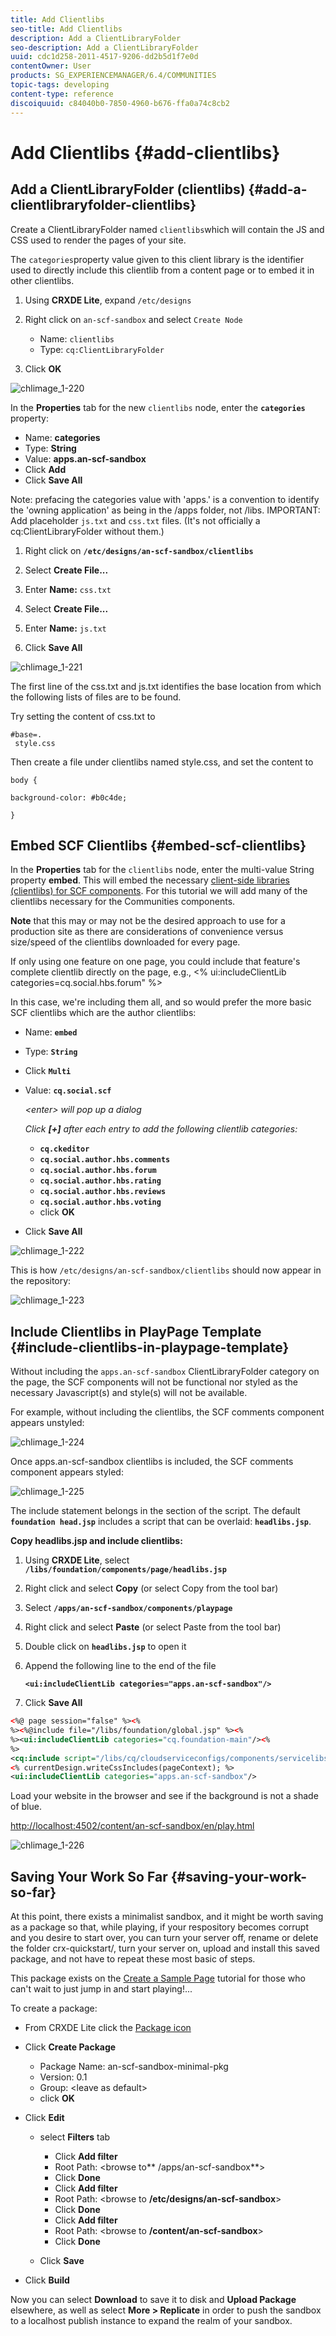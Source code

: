 ```yaml
---
title: Add Clientlibs
seo-title: Add Clientlibs
description: Add a ClientLibraryFolder
seo-description: Add a ClientLibraryFolder
uuid: cdc1d258-2011-4517-9206-dd2b5d1f7e0d
contentOwner: User
products: SG_EXPERIENCEMANAGER/6.4/COMMUNITIES
topic-tags: developing
content-type: reference
discoiquuid: c84040b0-7850-4960-b676-ffa0a74c8cb2
---
```


# Add Clientlibs {#add-clientlibs}

## Add a ClientLibraryFolder (clientlibs) {#add-a-clientlibraryfolder-clientlibs}

Create a ClientLibraryFolder named `clientlibs`which will contain the JS and CSS used to render the pages of your site.

The `categories`property value given to this client library is the identifier used to directly include this clientlib from a content page or to embed it in other clientlibs.

1. Using **CRXDE Lite**, expand `/etc/designs`

1. Right click on `an-scf-sandbox` and select `Create Node`

    * Name: `clientlibs`
    * Type: `cq:ClientLibraryFolder`
    
1. Click **OK**

![chlimage_1-220](assets/chlimage_1-220.png)

In the **Properties** tab for the new `clientlibs` node, enter the **`categories`** property:

* Name: **categories**
* Type: **String**
* Value: **apps.an-scf-sandbox**
* Click **Add**
* Click **Save All**

Note: prefacing the categories value with 'apps.' is a convention to identify the 'owning application' as being in the /apps folder, not /libs.  IMPORTANT: Add placeholder `js.txt` and `css.txt` files. (It's not officially a cq:ClientLibraryFolder without them.)


1. Right click on **`/etc/designs/an-scf-sandbox/clientlibs`**
1. Select **Create File...**
1. Enter **Name:** `css.txt`

1. Select **Create File...**
1. Enter **Name:** `js.txt`

1. Click **Save All**

![chlimage_1-221](assets/chlimage_1-221.png)

The first line of the css.txt and js.txt identifies the base location from which the following lists of files are to be found.

Try setting the content of css.txt to

```
#base=.
 style.css
```

Then create a file under clientlibs named style.css, and set the content to

`body {`

`background-color: #b0c4de;`

`}`

## Embed SCF Clientlibs {#embed-scf-clientlibs}

In the **Properties** tab for the `clientlibs` node, enter the multi-value String property **embed**. This will embed the necessary [client-side libraries (clientlibs) for SCF components](client-customize.md#clientlibs-for-scf). For this tutorial we will add many of the clientlibs necessary for the Communities components.

**Note** that this may or may not be the desired approach to use for a production site as there are considerations of convenience versus size/speed of the clientlibs downloaded for every page.

If only using one feature on one page, you could include that feature's complete clientlib directly on the page, e.g., &lt;% ui:includeClientLib categories=cq.social.hbs.forum" %&gt;

In this case, we're including them all, and so would prefer the more basic SCF clientlibs which are the author clientlibs:

* Name: **`embed`**
* Type: **`String`**

* Click **`Multi`**
* Value: **`cq.social.scf`** 

  *&lt;enter&gt; will pop up a dialog*  

  *Click **[+]** after each entry to add the following clientlib categories:*

  * **`cq.ckeditor`**
  * **`cq.social.author.hbs.comments`**
  * **`cq.social.author.hbs.forum`**
  * **`cq.social.author.hbs.rating`**
  * **`cq.social.author.hbs.reviews`**
  * **`cq.social.author.hbs.voting`**
  * click **OK**

* Click **Save All**

![chlimage_1-222](assets/chlimage_1-222.png)

This is how `/etc/designs/an-scf-sandbox/clientlibs` should now appear in the repository:

![chlimage_1-223](assets/chlimage_1-223.png) 

## Include Clientlibs in PlayPage Template {#include-clientlibs-in-playpage-template}

Without including the `apps.an-scf-sandbox` ClientLibraryFolder category on the page, the SCF components will not be functional nor styled as the necessary Javascript(s) and style(s) will not be available.

For example, without including the clientlibs, the SCF comments component appears unstyled:

![chlimage_1-224](assets/chlimage_1-224.png)

Once apps.an-scf-sandbox clientlibs is included, the SCF comments component appears styled:

![chlimage_1-225](assets/chlimage_1-225.png)

The include statement belongs in the <head> section of the <html> script. The default **`foundation head.jsp`** includes a script that can be overlaid: **`headlibs.jsp`**.

**Copy headlibs.jsp and include clientlibs:**

1. Using **CRXDE Lite**, select **`/libs/foundation/components/page/headlibs.jsp`**
1. Right click and select **Copy** (or select Copy from the tool bar)
1. Select **`/apps/an-scf-sandbox/components/playpage`**
1. Right click and select **Paste** (or select Paste from the tool bar)
1. Double click on **`headlibs.jsp`** to open it
1. Append the following line to the end of the file

   **`<ui:includeClientLib categories="apps.an-scf-sandbox"/>`**

1. Click **Save All**


```xml
<%@ page session="false" %><%
%><%@include file="/libs/foundation/global.jsp" %><%
%><ui:includeClientLib categories="cq.foundation-main"/><%
%>
<cq:include script="/libs/cq/cloudserviceconfigs/components/servicelibs/servicelibs.jsp"/>
<% currentDesign.writeCssIncludes(pageContext); %>
<ui:includeClientLib categories="apps.an-scf-sandbox"/>

```

Load your website in the browser and see if the background is not a shade of blue.

[http://localhost:4502/content/an-scf-sandbox/en/play.html](http://localhost:4502/content/an-scf-sandbox/en/play.html)

![chlimage_1-226](assets/chlimage_1-226.png)

## Saving Your Work So Far {#saving-your-work-so-far}

At this point, there exists a minimalist sandbox, and it might be worth saving as a package so that, while playing, if your respository becomes corrupt and you desire to start over, you can turn your server off, rename or delete the folder crx-quickstart/, turn your server on, upload and install this saved package, and not have to repeat these most basic of steps.

This package exists on the [Create a Sample Page](create-sample-page.md) tutorial for those who can't wait to just jump in and start playing!...

To create a package:


* From CRXDE Lite click the [Package icon](http://localhost:4502/crx/packmgr/) 
* Click **Create Package**

    * Package Name: an-scf-sandbox-minimal-pkg
    * Version: 0.1
    * Group: &lt;leave as default&gt;
    * click **OK**

* Click **Edit**

    * select **Filters** tab

        * Click **Add filter**
        * Root Path: &lt;browse to** /apps/an-scf-sandbox**&gt;
        * Click **Done**
        * Click **Add filter**
        * Root Path: &lt;browse to **/etc/designs/an-scf-sandbox**&gt;
        * Click **Done**
        * Click **Add filter**
        * Root Path: &lt;browse to **/content/an-scf-sandbox**&gt;
        * Click **Done**

    * Click **Save**

* Click **Build**

Now you can select **Download** to save it to disk and **Upload Package** elsewhere, as well as select **More &gt; Replicate** in order to push the sandbox to a localhost publish instance to expand the realm of your sandbox.
